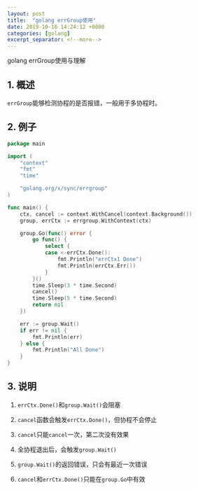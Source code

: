 ```yaml
---
layout: post
title:  "golang errGroup使用"
date: 2019-10-16 14:24:12 +0800
categories: [golang]
excerpt_separator: <!--more-->
---
```

golang errGroup使用与理解
<!--more-->

## 1. 概述

`errGroup`能够检测协程的是否报错，一般用于多协程时。

## 2. 例子

```go
package main

import (
	"context"
	"fmt"
	"time"

	"golang.org/x/sync/errgroup"
)

func main() {
	ctx, cancel := context.WithCancel(context.Background())
	group, errCtx := errgroup.WithContext(ctx)

	group.Go(func() error {
		go func() {
			select {
			case <-errCtx.Done():
				fmt.Println("errCtx1 Done")
				fmt.Println(errCtx.Err())
			}
		}()
		time.Sleep(3 * time.Second)
		cancel()
		time.Sleep(5 * time.Second)
		return nil
	})

	err := group.Wait()
	if err != nil {
		fmt.Println(err)
	} else {
		fmt.Println("All Done")
	}
}
```

## 3. 说明

1. `errCtx.Done()`和`group.Wait()`会阻塞

2. `cancel`函数会触发`errCtx.Done()`，但协程不会停止

3. `cancel`只能`cancel`一次，第二次没有效果

4. 全协程退出后，会触发`group.Wait()`

5. `group.Wait()`的返回错误，只会有最近一次错误

6. `cancel`和`errCtx.Done()`只能在`group.Go`中有效